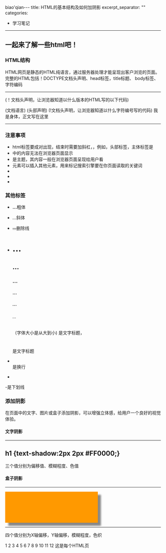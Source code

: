 biao'qian---
title: HTML的基本结构及如何加阴影
excerpt_separator: "<!--more-->"
categories: 
  - 学习笔记

---
## 一起来了解一些html吧！

<!--more-->

### HTML结构
HTML网页是静态的HTML纯语言，通过服务器处理才能呈现出客户浏览的页面。完整的HTML包括！DOCTYPE文档头声明、head标签，title标题、
body标签、字符编码

---
<!DOCTYPE html>
(！文档头声明，让浏览器知道以什么版本的HTML写的以下代码)
<html lang="en">
(文档语言)
<head>
(头部声明)
      <meta charset="utf-8" />
(!文档头声明，让浏览器知道以什么字符编号写的代码)	
      <title>我是标题</title>
</head>
<body>
  我是身体，正文写在这里
</body>
</html>

---

### 注意事项
- html标签要成对出现，结束时需要加斜杠，，例如<html></html>，头部标签<head></head>，主体标签是<body></body>
- <head></head>中的内容无法在浏览器页面显示
- <body></body>是主题，其内容一般在浏览器页面呈现给用户看
- <meta>元素可以插入其他元素，用来标记搜索引擎要在你页面读取的关键词
- 
- 
- 

### 其他标签
- <b>...</b>粗体

- <i>...</i>斜体

- <s>...</s>删除线
- <h1>...</h1>

  <h2>...</h2>

  <h3>...</h3>

  <h4>...</h4>

  <h5>...</h5>

  <h6>...</h6>（字体大小是从大到小)
  
  <title></title>是文字标题，<h1></h6>是文字标题
- </br>是换行
- <p></p是段落
-<u></u>是下划线

### 添加阴影
在页面中的文字、图片或盒子添加阴影，可以增强立体感，给用户一个良好的视觉体验。

#### 文字阴影

---
h1 {text-shadow:2px 2px #FF0000;}
---

三个值分别为偏移值、模糊程度、色值

#### 盒子阴影

---
<!DOCTYPE html>
<html>
<head>
<style> 
div
{
width:300px;
height:100px;
background-color:#ff9900;
-moz-box-shadow: 10px 10px 5px #888888; 
box-shadow: 10px 10px 5px #888888;
}
</style>
</head>
<body>

<div></div>

</body>
</html>


---

四个值分别为X轴偏移，Y轴偏移，模糊程度，色织

































1
2
3
4
5
6
7
8
9
10
11
12
这是每个HTML页

